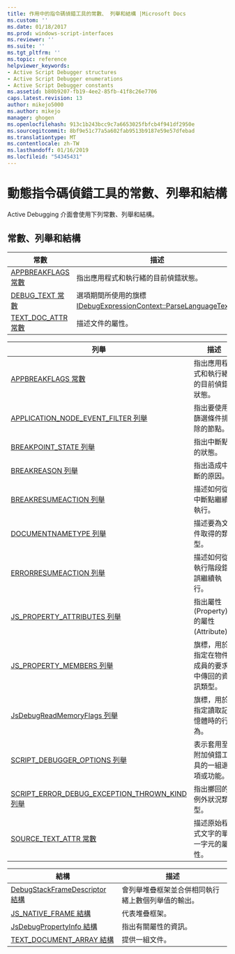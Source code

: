 ```yaml
---
title: 作用中的指令碼偵錯工具的常數、 列舉和結構 |Microsoft Docs
ms.custom: ''
ms.date: 01/18/2017
ms.prod: windows-script-interfaces
ms.reviewer: ''
ms.suite: ''
ms.tgt_pltfrm: ''
ms.topic: reference
helpviewer_keywords:
- Active Script Debugger structures
- Active Script Debugger enumerations
- Active Script Debugger constants
ms.assetid: b80b9207-fb19-4ee2-85fb-41f8c26e7706
caps.latest.revision: 13
author: mikejo5000
ms.author: mikejo
manager: ghogen
ms.openlocfilehash: 913c1b243bcc9c7a6653025fbfcb4f941df2950e
ms.sourcegitcommit: 8bf9e51c77a5a602fab9513b9187e59e57dfebad
ms.translationtype: MT
ms.contentlocale: zh-TW
ms.lasthandoff: 01/16/2019
ms.locfileid: "54345431"
---
```

# <a name="active-script-debugger-constants-enumerations-and-structures"></a>動態指令碼偵錯工具的常數、列舉和結構
Active Debugging 介面會使用下列常數、列舉和結構。  
  
## <a name="constants-enumerations-and-structures"></a>常數、列舉和結構  
  
|常數|描述|  
|---------------|-----------------|  
|[APPBREAKFLAGS 常數](../../winscript/reference/appbreakflags-enumeration.md)|指出應用程式和執行緒的目前偵錯狀態。|  
|[DEBUG_TEXT 常數](../../winscript/reference/debug-text-constants.md)|選項期間所使用的旗標[IDebugExpressionContext::ParseLanguageText](../../winscript/reference/idebugexpressioncontext-parselanguagetext.md)。|  
|[TEXT_DOC_ATTR 常數](../../winscript/reference/text-doc-attr-constants.md)|描述文件的屬性。|  
  
|列舉|描述|  
|------------------|-----------------|  
|[APPBREAKFLAGS 常數](../../winscript/reference/appbreakflags-enumeration.md)|指出應用程式和執行緒的目前偵錯狀態。|  
|[APPLICATION_NODE_EVENT_FILTER 列舉](../../winscript/reference/application-node-event-filter-enumeration.md)|指出要使用篩選條件排除的節點。|  
|[BREAKPOINT_STATE 列舉](../../winscript/reference/breakpoint-state-enumeration.md)|指出中斷點的狀態。|  
|[BREAKREASON 列舉](../../winscript/reference/breakreason-enumeration.md)|指出造成中斷的原因。|  
|[BREAKRESUMEACTION 列舉](../../winscript/reference/breakresumeaction-enumeration.md)|描述如何從中斷點繼續執行。|  
|[DOCUMENTNAMETYPE 列舉](../../winscript/reference/documentnametype-enumeration.md)|描述要為文件取得的類型。|  
|[ERRORRESUMEACTION 列舉](../../winscript/reference/errorresumeaction-enumeration.md)|描述如何從執行階段錯誤繼續執行。|  
|[JS_PROPERTY_ATTRIBUTES 列舉](../../winscript/reference/js-property-attributes-enumeration.md)|指出屬性 (Property) 的屬性 (Attribute)。|  
|[JS_PROPERTY_MEMBERS 列舉](../../winscript/reference/js-property-members-enumeration.md)|旗標，用於指定在物件成員的要求中傳回的資訊類型。|  
|[JsDebugReadMemoryFlags 列舉](../../winscript/reference/jsdebugreadmemoryflags-enumeration.md)|旗標，用於指定讀取記憶體時的行為。|  
|[SCRIPT_DEBUGGER_OPTIONS 列舉](../../winscript/reference/script-debugger-options-enumeration.md)|表示套用至附加偵錯工具的一組選項或功能。|  
|[SCRIPT_ERROR_DEBUG_EXCEPTION_THROWN_KIND 列舉](../../winscript/reference/script-error-debug-exception-thrown-kind-enumeration.md)|指出擲回的例外狀況類型。|  
|[SOURCE_TEXT_ATTR 常數](../../winscript/reference/source-text-attr-enumeration.md)|描述原始程式文字的單一字元的屬性。|  
  
|結構|描述|  
|----------------|-----------------|  
|[DebugStackFrameDescriptor 結構](../../winscript/reference/debugstackframedescriptor-structure.md)|會列舉堆疊框架並合併相同執行緒上數個列舉值的輸出。|  
|[JS_NATIVE_FRAME 結構](../../winscript/reference/js-native-frame-structure.md)|代表堆疊框架。|  
|[JsDebugPropertyInfo 結構](../../winscript/reference/jsdebugpropertyinfo-structure.md)|指出有關屬性的資訊。|  
|[TEXT_DOCUMENT_ARRAY 結構](../../winscript/reference/text-document-array-structure.md)|提供一組文件。|